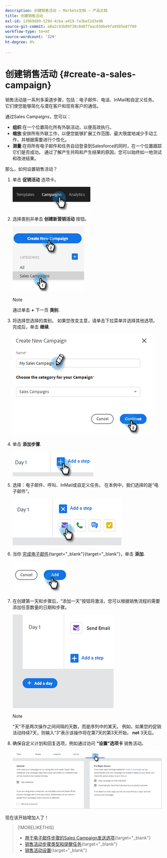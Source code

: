 ```yaml
---
description: 创建销售活动 — Marketo文档 — 产品文档
title: 创建销售活动
exl-id: 12969d09-529d-4cba-a419-7a3be52d3e96
source-git-commit: a0a2c93b89738c048f7aac658be9fa95b5e87f89
workflow-type: tm+mt
source-wordcount: '329'
ht-degree: 0%

---
```


# 创建销售活动 {#create-a-sales-campaign}

销售活动是一系列多渠道步骤，包括：电子邮件、电话、InMail和自定义任务。 它们使您能够简化与潜在客户和现有客户的通信。

通过Sales Campaigns，您可以：

* **组织**:在一个位置简化所有外联活动，以便高效执行。
* **缩放**:安排所有外联工作，以便您能够扩展工作范围、最大限度地减少手动工作，并根据需要进行个性化。
* **测量**:在将所有电子邮件和任务自动登录到Salesforce的同时，在一个位置跟踪它们是否成功。 通过了解产生共鸣和产生结果的原因，您可以始终如一地测试和改进结果。

那么，如何设置销售活动？

1. 单击 **促销活动** 选项卡。

   ![](assets/create-a-sales-campaign-1.png)

1. 选择类别并单击 **创建新营销活动** 按钮。

   ![](assets/create-a-sales-campaign-2.png)

   >[!NOTE]
   >
   >通过单击 **+** 下一页 **类别**.

1. 将选择您选择的类别。 如果您改变主意，请单击下拉菜单并选择其他选项。 完成后，单击 **继续**.

   ![](assets/create-a-sales-campaign-3.png)

1. 单击 **添加步骤**.

   ![](assets/create-a-sales-campaign-4.png)

1. 选择：电子邮件、呼叫、InMail或自定义任务。 在本例中，我们选择的是“电子邮件”。

   ![](assets/create-a-sales-campaign-5.png)

1. 当你 [完成电子邮件](/help/marketo/product-docs/marketo-sales-insight/actions/campaigns/sales-campaign-step-types-and-reminder-tasks.md#email){target=&quot;_blank&quot;}{target=&quot;_blank&quot;}，单击 **添加**.

   ![](assets/create-a-sales-campaign-6.png)

1. 在创建第一天和步骤后，“添加一天”按钮将激活，您可以根据销售流程的需要添加任意数量的日期和步骤。

   ![](assets/create-a-sales-campaign-7.png)

   >[!NOTE]
   >
   >“天”不是两次操作之间间隔的天数，而是序列中的某天。 例如，如果您的促销活动持续7天，则输入“3”表示该操作将在第7天的第3天开始， **not** 3天后。

1. 确保自定义计划和回复选项，例如通过访问 **“设置”选项卡** 销售活动。

   ![](assets/create-a-sales-campaign-8.png)

现在该开始增加人了！

>[!MORELIKETHIS]
>
>* [用于电子邮件步骤的Sales Campaign发送选项](/help/marketo/product-docs/marketo-sales-insight/actions/campaigns/sales-campaign-send-options-for-email-steps.md){target=&quot;_blank&quot;}
>* [销售活动步骤类型和提醒任务](/help/marketo/product-docs/marketo-sales-insight/actions/campaigns/sales-campaign-step-types-and-reminder-tasks.md){target=&quot;_blank&quot;}
>* [销售活动设置](/help/marketo/product-docs/marketo-sales-insight/actions/campaigns/sales-campaign-settings.md){target=&quot;_blank&quot;}

